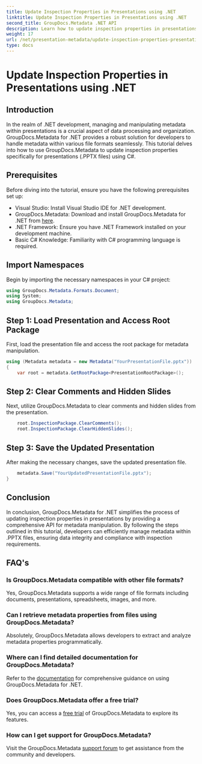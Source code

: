 ```yaml
---
title: Update Inspection Properties in Presentations using .NET
linktitle: Update Inspection Properties in Presentations using .NET
second_title: GroupDocs.Metadata .NET API
description: Learn how to update inspection properties in presentations using .NET with GroupDocs.Metadata. Easy, efficient metadata manipulation for .PPTX files.
weight: 17
url: /net/presentation-metadata/update-inspection-properties-presentations/
type: docs
---
```

# Update Inspection Properties in Presentations using .NET

## Introduction
In the realm of .NET development, managing and manipulating metadata within presentations is a crucial aspect of data processing and organization. GroupDocs.Metadata for .NET provides a robust solution for developers to handle metadata within various file formats seamlessly. This tutorial delves into how to use GroupDocs.Metadata to update inspection properties specifically for presentations (.PPTX files) using C#.
## Prerequisites
Before diving into the tutorial, ensure you have the following prerequisites set up:
- Visual Studio: Install Visual Studio IDE for .NET development.
- GroupDocs.Metadata: Download and install GroupDocs.Metadata for .NET from [here](https://releases.groupdocs.com/metadata/net/).
- .NET Framework: Ensure you have .NET Framework installed on your development machine.
- Basic C# Knowledge: Familiarity with C# programming language is required.

## Import Namespaces
Begin by importing the necessary namespaces in your C# project:
```csharp
using GroupDocs.Metadata.Formats.Document;
using System;
using GroupDocs.Metadata;
```
## Step 1: Load Presentation and Access Root Package
First, load the presentation file and access the root package for metadata manipulation.

```csharp
using (Metadata metadata = new Metadata("YourPresentationFile.pptx"))
{
    var root = metadata.GetRootPackage<PresentationRootPackage>();
```
## Step 2: Clear Comments and Hidden Slides
Next, utilize GroupDocs.Metadata to clear comments and hidden slides from the presentation.

```csharp
    root.InspectionPackage.ClearComments();
    root.InspectionPackage.ClearHiddenSlides();
```
## Step 3: Save the Updated Presentation
After making the necessary changes, save the updated presentation file.

```csharp
    metadata.Save("YourUpdatedPresentationFile.pptx");
}
```

## Conclusion
In conclusion, GroupDocs.Metadata for .NET simplifies the process of updating inspection properties in presentations by providing a comprehensive API for metadata manipulation. By following the steps outlined in this tutorial, developers can efficiently manage metadata within .PPTX files, ensuring data integrity and compliance with inspection requirements.

## FAQ's
### Is GroupDocs.Metadata compatible with other file formats?
Yes, GroupDocs.Metadata supports a wide range of file formats including documents, presentations, spreadsheets, images, and more.
### Can I retrieve metadata properties from files using GroupDocs.Metadata?
Absolutely, GroupDocs.Metadata allows developers to extract and analyze metadata properties programmatically.
### Where can I find detailed documentation for GroupDocs.Metadata?
Refer to the [documentation](https://tutorials.groupdocs.com/metadata/net/) for comprehensive guidance on using GroupDocs.Metadata for .NET.
### Does GroupDocs.Metadata offer a free trial?
Yes, you can access a [free trial](https://releases.groupdocs.com/) of GroupDocs.Metadata to explore its features.
### How can I get support for GroupDocs.Metadata?
Visit the GroupDocs.Metadata [support forum](https://forum.groupdocs.com/c/metadata/14) to get assistance from the community and developers.

